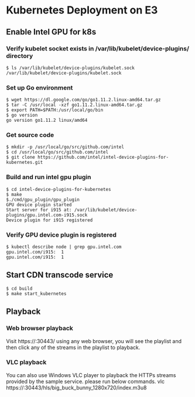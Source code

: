 # Kubernetes Deployment on E3
## Enable Intel GPU for k8s
### Verify kubelet socket exists in /var/lib/kubelet/device-plugins/ directory
```shell
$ ls /var/lib/kubelet/device-plugins/kubelet.sock
/var/lib/kubelet/device-plugins/kubelet.sock
```
### Set up Go environment
```shell
$ wget https://dl.google.com/go/go1.11.2.linux-amd64.tar.gz
$ tar -C /usr/local -xzf go1.11.2.linux-amd64.tar.gz
$ export PATH=$PATH:/usr/local/go/bin
$ go version
go version go1.11.2 linux/amd64
```
### Get source code
```shell
$ mkdir -p /usr/local/go/src/github.com/intel
$ cd /usr/local/go/src/github.com/intel
$ git clone https://github.com/intel/intel-device-plugins-for-kubernetes.git
```
### Build and run intel gpu plugin
```shell
$ cd intel-device-plugins-for-kubernetes
$ make
$./cmd/gpu_plugin/gpu_plugin
GPU device plugin started
Start server for i915 at: /var/lib/kubelet/device-plugins/gpu.intel.com-i915.sock
Device plugin for i915 registered
```
### Verify GPU device plugin is registered
```shell
$ kubectl describe node | grep gpu.intel.com
gpu.intel.com/i915:  1
gpu.intel.com/i915:  1
```
## Start CDN transcode service
```shell
$ cd build
$ make start_kubernetes
```
## Playback
### Web browser playback
Visit https://<CDN-Transcode Server IP address>:30443/ using any web browser, you will see the playlist and then click any of the streams in the playlist to playback.

### VLC playback
You can also use Windows VLC player to playback the HTTPs streams provided by the sample service. please run below commands.
vlc https://<CDN-Transcode Server IP address>:30443/hls/big_buck_bunny_1280x720/index.m3u8
